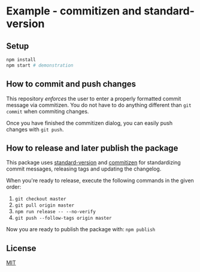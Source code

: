 # Example - commitizen and standard-version

## Setup

```bash
npm install
npm start # demonstration
```

## How to commit and push changes

This repository _enforces_ the user to enter a properly formatted commit message
via commitizen. You do not have to do anything different than `git commit` when
commiting changes.

Once you have finished the commitizen dialog, you can easily push changes with
`git push`.

## How to release and later publish the package

This package uses [standard-version](https://github.com/conventional-changelog/standard-version)
and [commitizen](https://github.com/commitizen/cz-cli) for standardizing commit
messages, releasing tags and updating the changelog.

When you're ready to release, execute the following commands in the given order:

1. `git checkout master`
2. `git pull origin master`
3. `npm run release -- --no-verify`
4. `git push --follow-tags origin master`

Now you are ready to publish the package with: `npm publish`

## License

[MIT](LICENSE)
